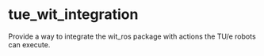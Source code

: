 tue_wit_integration
===================

Provide a way to integrate the wit_ros package with actions the TU/e robots can execute.
